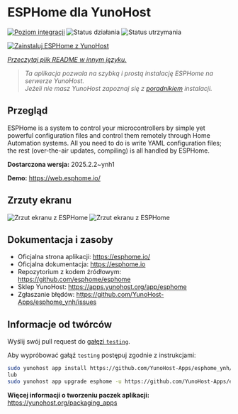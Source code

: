 <!--
To README zostało automatycznie wygenerowane przez <https://github.com/YunoHost/apps/tree/master/tools/readme_generator>
Nie powinno być ono edytowane ręcznie.
-->

# ESPHome dla YunoHost

[![Poziom integracji](https://apps.yunohost.org/badge/integration/esphome)](https://ci-apps.yunohost.org/ci/apps/esphome/)
![Status działania](https://apps.yunohost.org/badge/state/esphome)
![Status utrzymania](https://apps.yunohost.org/badge/maintained/esphome)

[![Zainstaluj ESPHome z YunoHost](https://install-app.yunohost.org/install-with-yunohost.svg)](https://install-app.yunohost.org/?app=esphome)

*[Przeczytaj plik README w innym języku.](./ALL_README.md)*

> *Ta aplikacja pozwala na szybką i prostą instalację ESPHome na serwerze YunoHost.*  
> *Jeżeli nie masz YunoHost zapoznaj się z [poradnikiem](https://yunohost.org/install) instalacji.*

## Przegląd

ESPHome is a system to control your microcontrollers by simple yet powerful configuration files and control them remotely through Home Automation systems. All you need to do is write YAML configuration files; the rest (over-the-air updates, compiling) is all handled by ESPHome.


**Dostarczona wersja:** 2025.2.2~ynh1

**Demo:** <https://web.esphome.io/>

## Zrzuty ekranu

![Zrzut ekranu z ESPHome](./doc/screenshots/hero.png)
![Zrzut ekranu z ESPHome](./doc/screenshots/screenshot.png)

## Dokumentacja i zasoby

- Oficjalna strona aplikacji: <https://esphome.io/>
- Oficjalna dokumentacja: <https://esphome.io>
- Repozytorium z kodem źródłowym: <https://github.com/esphome/esphome>
- Sklep YunoHost: <https://apps.yunohost.org/app/esphome>
- Zgłaszanie błędów: <https://github.com/YunoHost-Apps/esphome_ynh/issues>

## Informacje od twórców

Wyślij swój pull request do [gałęzi `testing`](https://github.com/YunoHost-Apps/esphome_ynh/tree/testing).

Aby wypróbować gałąź `testing` postępuj zgodnie z instrukcjami:

```bash
sudo yunohost app install https://github.com/YunoHost-Apps/esphome_ynh/tree/testing --debug
lub
sudo yunohost app upgrade esphome -u https://github.com/YunoHost-Apps/esphome_ynh/tree/testing --debug
```

**Więcej informacji o tworzeniu paczek aplikacji:** <https://yunohost.org/packaging_apps>

